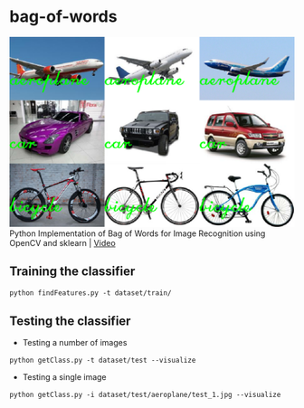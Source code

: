 # bag-of-words
![alt text](docs/images/bog.png)
Python Implementation of Bag of Words for Image Recognition using OpenCV and
sklearn | [Video](https://www.youtube.com/watch?v=Ba_4wOpbJJM)

## Training the classifier
```
python findFeatures.py -t dataset/train/
```

## Testing the classifier
* Testing a number of images
```
python getClass.py -t dataset/test --visualize
```
* Testing a single image
```
python getClass.py -i dataset/test/aeroplane/test_1.jpg --visualize
```
